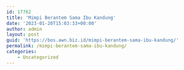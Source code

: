 ```yaml
---
id: 17762
title: 'Mimpi Berantem Sama Ibu Kandung'
date: '2023-01-20T15:03:33+00:00'
author: admin
layout: post
guid: 'https://bos.awn.biz.id/mimpi-berantem-sama-ibu-kandung/'
permalink: /mimpi-berantem-sama-ibu-kandung/
categories:
    - Uncategorized
---
```


